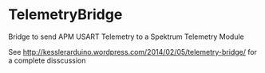 TelemetryBridge
===============

Bridge to send APM USART Telemetry to a Spektrum Telemetry Module

See http://kesslerarduino.wordpress.com/2014/02/05/telemetry-bridge/ for a complete disscussion
